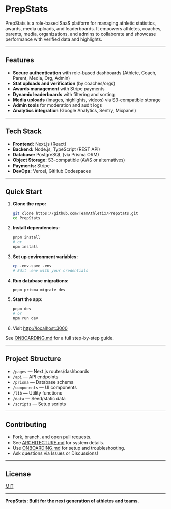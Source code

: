 # PrepStats

PrepStats is a role-based SaaS platform for managing athletic statistics, awards, media uploads, and leaderboards. It empowers athletes, coaches, parents, media, organizations, and admins to collaborate and showcase performance with verified data and highlights.

---

## Features

- **Secure authentication** with role-based dashboards (Athlete, Coach, Parent, Media, Org, Admin)
- **Stat uploads and verification** (by coaches/orgs)
- **Awards management** with Stripe payments
- **Dynamic leaderboards** with filtering and sorting
- **Media uploads** (images, highlights, videos) via S3-compatible storage
- **Admin tools** for moderation and audit logs
- **Analytics integration** (Google Analytics, Sentry, Mixpanel)

---

## Tech Stack

- **Frontend:** Next.js (React)
- **Backend:** Node.js, TypeScript (REST API)
- **Database:** PostgreSQL (via Prisma ORM)
- **Object Storage:** S3-compatible (AWS or alternatives)
- **Payments:** Stripe
- **DevOps:** Vercel, GitHub Codespaces

---

## Quick Start

1. **Clone the repo:**
    ```bash
    git clone https://github.com/TeamAthletix/PrepStats.git
    cd PrepStats
    ```

2. **Install dependencies:**
    ```bash
    pnpm install
    # or
    npm install
    ```

3. **Set up environment variables:**
    ```bash
    cp .env.save .env
    # Edit .env with your credentials
    ```

4. **Run database migrations:**
    ```bash
    pnpm prisma migrate dev
    ```

5. **Start the app:**
    ```bash
    pnpm dev
    # or
    npm run dev
    ```

6. Visit [http://localhost:3000](http://localhost:3000)

See [ONBOARDING.md](ONBOARDING.md) for a full step-by-step guide.

---

## Project Structure

- `/pages` — Next.js routes/dashboards
- `/api` — API endpoints
- `/prisma` — Database schema
- `/components` — UI components
- `/lib` — Utility functions
- `/data` — Seed/static data
- `/scripts` — Setup scripts

---

## Contributing

- Fork, branch, and open pull requests.
- See [ARCHITECTURE.md](ARCHITECTURE.md) for system details.
- Use [ONBOARDING.md](ONBOARDING.md) for setup and troubleshooting.
- Ask questions via Issues or Discussions!

---

## License

[MIT](LICENSE)

---

**PrepStats: Built for the next generation of athletes and teams.**